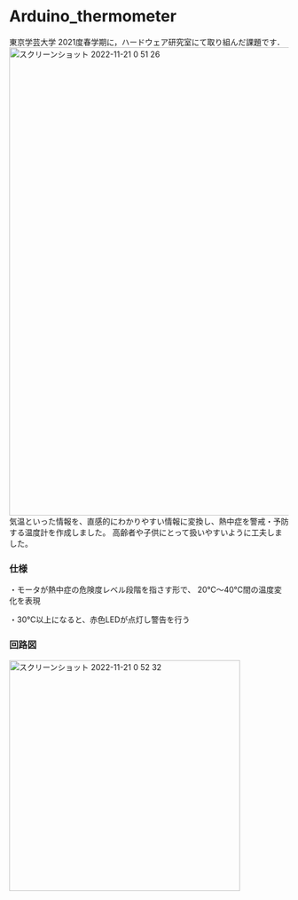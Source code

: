 # Arduino_thermometer
東京学芸大学
2021度春学期に，ハードウェア研究室にて取り組んだ課題です．
<img width="844" alt="スクリーンショット 2022-11-21 0 51 26" src="https://user-images.githubusercontent.com/101140119/202911906-dd4c218d-fe33-4cde-85f9-84eb5669d838.png">
気温といった情報を、直感的にわかりやすい情報に変換し、熱中症を警戒・予防する温度計を作成しました。
高齢者や子供にとって扱いやすいように工夫しました。

### 仕様

・モータが熱中症の危険度レベル段階を指さす形で、 20℃～40℃間の温度変化を表現

・30℃以上になると、赤色LEDが点灯し警告を行う

### 回路図
<img width="416" alt="スクリーンショット 2022-11-21 0 52 32" src="https://user-images.githubusercontent.com/101140119/202911946-26b9a7fc-4ce7-42c9-a834-467ca7479aa2.png">
